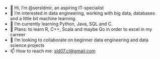 - 👋 Hi, I’m @sersldmir, an aspiring IT-specialist
- 👀 I’m interested in data engineering, working with big data, databases and a little bit machine learning.
- 🌱 I’m currently learning Python, Java, SQL and C. 
- 🚀 Plans: to learn R, C++, Scala and maybe Go in order to excel in my carreer
- 💞️ I’m looking to collaborate on beginner data engineering and data science projects
- 📫 How to reach me: sld07.cl@gmail.com

<!---
sersldmir/sersldmir is a ✨ special ✨ repository because its `README.md` (this file) appears on your GitHub profile.
You can click the Preview link to take a look at your changes.
--->
